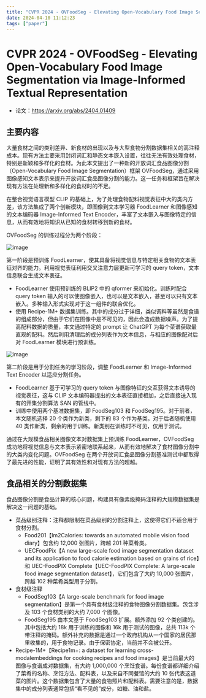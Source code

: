 ```yaml
---
title: "CVPR 2024 - OVFoodSeg - Elevating Open-Vocabulary Food Image Segmentation via Image-Informed Textual Representation"
date: 2024-04-10 11:12:23
tags: ["paper"]
---
```



<!--more-->

# CVPR 2024 - OVFoodSeg - Elevating Open-Vocabulary Food Image Segmentation via Image-Informed Textual Representation

* 论文：<https://arxiv.org/abs/2404.01409>

## 主要内容

大量食材之间的类别差异、新食材的出现以及与大型食物分割数据集相关的高注释成本。现有方法主要采用封闭词汇和静态文本嵌入设置，往往无法有效处理食材，特别是新颖和多样化的食材。为此本文提出了一种新的开放词汇食品图像分割（Open-Vocabulary Food Image Segmentation）框架 OVFoodSeg，通过采用图像感知文本表示来提升开放词汇食品图像分割的能力。这一任务和框架旨在解决现有方法在处理新和多样化的食材时的不足。

在整合视觉语言模型 CLIP 的基础上，为了处理食物配料视觉表征中大的类内方差，该方法集成了两个创新模块，即图像到文本学习器 FoodLearner 和图像感知的文本编码器 Image-Informed Text Encoder，丰富了文本嵌入与图像特定的信息，从而有效地将知识从已知的食材转移到新的食材。

OVFoodSeg 的训练过程分为两个阶段：

![image](https://github.com/lartpang/blog/assets/26847524/7d86100e-568c-4a81-92e5-1e26689b1193)

第一阶段是预训练 FoodLearner，使其具备将视觉信息与特定相关食物的文本表征对齐的能力。利用视觉表征利用交叉注意力层更新可学习的 query token，文本信息联合生成文本表征。

* FoodLearner 使用预训练的 BLIP2 中的 qformer 来初始化。训练时配合 query token 输入的可以使图像嵌入，也可以是文本嵌入，甚至可以只有文本嵌入。多种输入形式实现对于这一组件的联合优化。
* 使用 Recipe-1M+ 数据集训练。其中的成分过于详细，类似调料等虽然是食谱的组成部分，但由于它们在图像中是不可见的，因此会造成数据噪声。为了提高配料数据的质量，本文通过特定的 prompt 让 ChatGPT 为每个菜谱获取最直观的配料。然后利用清理后的成分列表作为文本信息，与相应的图像配对后对 FoodLearner 模块进行预训练。

![image](https://github.com/lartpang/blog/assets/26847524/b53ac26c-7911-44f0-acc6-7e6c3efd31d9)

第二阶段是用于分割任务的学习阶段，调整 FoodLearner 和 Image-Informed Text Encoder 以适应分割任务。

* FoodLearner 基于可学习的 query token 与图像特征的交互获得文本诱导的视觉表征，这与 CLIP 文本编码器提出的文本表征直接相加，之后直接送入现有的开集分割算法 SAN 的管线中。
* 训练中使用两个基准数据集，即 FoodSeg103 和 FoodSeg195。对于前者，本文随机选择 20 个类作为新类，剩下的 83 个作为基类。对于后者随机使用 40 类作新类，剩余的用于训练。新类别在训练时不可见，仅用于测试。

通过在大规模食品相关图像文本对数据集上预训练 FoodLearner，OVFoodSeg 成功地将视觉信息与文本表示紧密地联系起来，从而有效地解决了食材图像分割中的大类内变化问题。OVFoodSeg 在两个开放词汇食品图像分割基准测试中都取得了最先进的性能，证明了其有效性和对现有方法的超越。

## 食品相关的分割数据集

食品图像分割是食品计算的核心问题，构建具有像素级掩码注释的大规模数据集是解决这一问题的基础。

* 菜品级别注释：注释都限制在菜品级别的分割注释上，这使得它们不适合用于食材分割。
    * Food201【Im2Calories: towards an automated mobile vision food diary】包含约 12,000 张图片，跨越 201 种菜肴类。
    * UECFoodPix【A new large-scale food image segmentation dataset and its application to food calorie estimation based on grains of rice】和 UEC-FoodPIX Complete【UEC-FoodPIX Complete: A large-scale food image segmentation dataset】，它们包含了大约 10,000 张图片，跨越 102 种菜肴类型用于分割。
* 食材级注释
    * FoodSeg103【A large-scale benchmark for food image segmentation】是第一个具有食材级注释的食物图像分割数据集。包含涉及 103 个食材类别的大约 7,000 个图像。
    * FoodSeg195 由本文基于 FoodSeg103 扩展。额外添加 92 个类创建的。其中包括大约 18k 用于训练的图像和 16k 用于测试的图像，总共 113k 个带注释的掩码。额外补充的数据是通过一个政府机构从一个国家的居民那里收集的，用于食物记录。由于保密协定，当前并不会被公开。
* Recipe-1M+【Recipe1m+: a dataset for learning cross-modalembeddings for cooking recipes and food images】是当前最大的图像与食谱成对数据集，有大约 1,000,000 个烹饪食谱。每份食谱都详细介绍了菜肴的名称、烹饪方法、配料表，以及来自不同餐馆的大约 10 张代表这道菜的图片。这个数据集包含了大量的食物照片和配料表。需要注意的是，数据集中的成分列表通常包括“看不见的”成分，如糖、油和盐。
